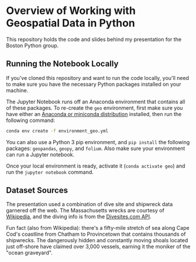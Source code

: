 # Overview of Working with Geospatial Data in Python

This repository holds the code and slides behind my presentation for the Boston Python group.

## Running the Notebook Locally

If you've cloned this repository and want to run the code locally, you'll need to make sure you have the necessary Python packages installed on your machine.

The Jupyter Notebook runs off an Anaconda environment that contains all of these packages. To re-create the `geo` environment, first make sure you have either an [Anaconda or miniconda distribution](https://www.anaconda.com/) installed, then run the following command:

```bash
conda env create -f environment_geo.yml
```

You can also use a Python 3 pip environment, and `pip install` the following packages: `geopandas`, `geopy`, and `folium`. Also make sure your environment can run a Jupyter notebook.

Once your local environment is ready, activate it (`conda activate geo`) and run the `jupyter notebook` command.

## Dataset Sources

The presentation used a combination of dive site and shipwreck data garnered off the web. The Massachusetts wrecks are courtesy of [Wikipedia](https://en.wikipedia.org/wiki/List_of_shipwrecks_of_Massachusetts), and the diving info is from the [Divesites.com API](http://api.divesites.com/docs/).

Fun fact (also from Wikipedia): there's a fifty-mile stretch of sea along Cape Cod's coastline from Chatham to Provincetown that contains thousands of shipwrecks. The dangerously hidden and constantly moving shoals located just off-shore have claimed over 3,000 vessels, earning it the moniker of the "ocean graveyard".

<!--
https://www.w3.org/2015/spatial/wiki/Coordinate_Reference_Systems
WGS84, a CRS for latitude-longitude coordinates, is very popular on the web. This has lead to the idea that this CRS can be considered a default CRS. In fact, many specifications have done so (basic geo, GeoJSON, geosparql).

www.thetruesize.com for interactive map showing Mercator projection distortions - as you drag a country around it adjusts to it's accurate relative size.

Gist with KML reading and dropping Z dimension info:
https://gist.github.com/mazzma12/0a32ce693bb42b742252caabb98519db
-->
